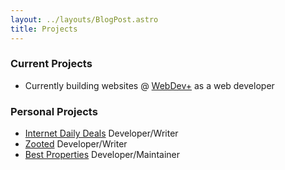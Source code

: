 ```yaml
---
layout: ../layouts/BlogPost.astro
title: Projects
---
```


### Current Projects

- Currently building websites @ [WebDev+](https://webdevpl.us/) as a web developer

### Personal Projects

- [Internet Daily Deals](https://internetdailydeals.com) Developer/Writer
- [Zooted](https://www.zooted.me) Developer/Writer
- [Best Properties](https://www.bestproperties.ph) Developer/Maintainer

